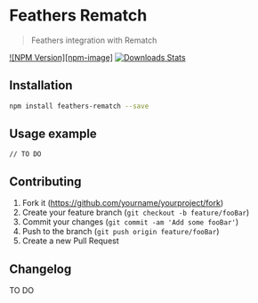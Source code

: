 # Feathers Rematch
> Feathers integration with Rematch

[![NPM Version][npm-image]][npm-url]
[![Downloads Stats][npm-downloads]][npm-url]

## Installation

```sh
npm install feathers-rematch --save
```

## Usage example

```
// TO DO
```

## Contributing

1. Fork it (<https://github.com/yourname/yourproject/fork>)
2. Create your feature branch (`git checkout -b feature/fooBar`)
3. Commit your changes (`git commit -am 'Add some fooBar'`)
4. Push to the branch (`git push origin feature/fooBar`)
5. Create a new Pull Request

<!-- Markdown link & img dfn's -->
[npm-url]: https://npmjs.org/package/feathers-rematch
[npm-downloads]: https://img.shields.io/npm/dm/feathers-rematch.svg?style=flat-square

## Changelog

TO DO